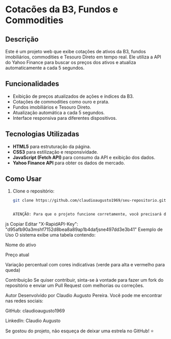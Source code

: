 # Cotacões da B3, Fundos e Commodities

## Descrição
Este é um projeto web que exibe cotações de ativos da B3, fundos imobiliários, commodities e Tesouro Direto em tempo real. Ele utiliza a API do Yahoo Finance para buscar os preços dos ativos e atualiza automaticamente a cada 5 segundos.

## Funcionalidades
- Exibição de preços atualizados de ações e índices da B3.
- Cotações de commodities como ouro e prata.
- Fundos imobiliários e Tesouro Direto.
- Atualização automática a cada 5 segundos.
- Interface responsiva para diferentes dispositivos.

## Tecnologias Utilizadas
- **HTML5** para estruturação da página.
- **CSS3** para estilização e responsividade.
- **JavaScript (Fetch API)** para consumo da API e exibição dos dados.
- **Yahoo Finance API** para obter os dados de mercado.

## Como Usar
1. Clone o repositório:
   ```bash
   git clone https://github.com/claudioaugusto1969/seu-repositorio.git


   ATENÇÃO: Para que o projeto funcione corretamente, você precisará de um token da API. O token deve ser inserido no código fonte, no local indicado no arquivo index.html. O token utilizado é o seguinte:

js
Copiar
Editar
"X-RapidAPI-Key": "d95afb90a3mshf7152d8bea8a89ap1b4dafjsne497dd3e3b41"
Exemplo de Uso
O sistema exibe uma tabela contendo:

Nome do ativo

Preço atual

Variação percentual com cores indicativas (verde para alta e vermelho para queda)

Contribuição
Se quiser contribuir, sinta-se à vontade para fazer um fork do repositório e enviar um Pull Request com melhorias ou correções.

Autor
Desenvolvido por Claudio Augusto Pereira. Você pode me encontrar nas redes sociais:

GitHub: claudioaugusto1969

LinkedIn: Claudio Augusto

Se gostou do projeto, não esqueça de deixar uma estrela no GitHub! ⭐
